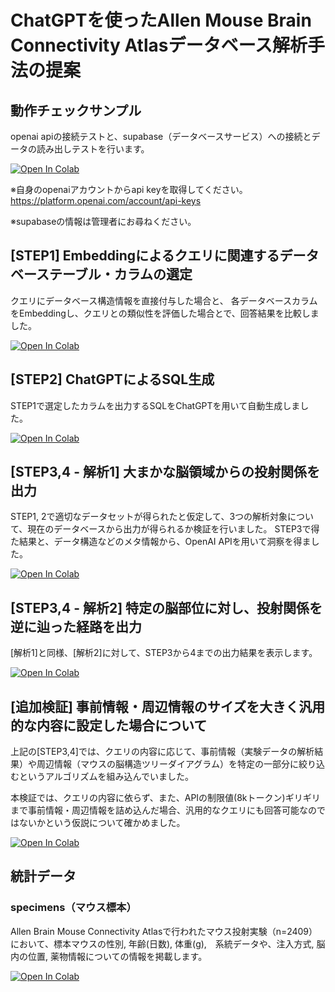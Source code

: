 # ChatGPTを使ったAllen Mouse Brain Connectivity Atlasデータベース解析手法の提案

## 動作チェックサンプル

openai apiの接続テストと、supabase（データベースサービス）への接続とデータの読み出しテストを行います。

[![Open In Colab](https://colab.research.google.com/assets/colab-badge.svg)](https://colab.research.google.com/github/FujiiWebWorks/chatgpt-database-analysis-app/blob/main/sample.ipynb)

※自身のopenaiアカウントからapi keyを取得してください。
https://platform.openai.com/account/api-keys

※supabaseの情報は管理者にお尋ねください。


## [STEP1] Embeddingによるクエリに関連するデータベーステーブル・カラムの選定

クエリにデータベース構造情報を直接付与した場合と、
各データベースカラムをEmbeddingし、クエリとの類似性を評価した場合とで、回答結果を比較しました。

[![Open In Colab](https://colab.research.google.com/assets/colab-badge.svg)](https://colab.research.google.com/github/FujiiWebWorks/chatgpt-database-analysis-app/blob/main/STEP1_select_table_columns_with_embedding.ipynb)


## [STEP2] ChatGPTによるSQL生成

STEP1で選定したカラムを出力するSQLをChatGPTを用いて自動生成しました。

[![Open In Colab](https://colab.research.google.com/assets/colab-badge.svg)](https://colab.research.google.com/github/FujiiWebWorks/chatgpt-database-analysis-app/blob/main/STEP2_generate_sql_with_openai_api.ipynb)



## [STEP3,4 - 解析1] 大まかな脳領域からの投射関係を出力

STEP1, 2で適切なデータセットが得られたと仮定して、3つの解析対象について、現在のデータベースから出力が得られるか検証を行いました。
STEP3で得た結果と、データ構造などのメタ情報から、OpenAI APIを用いて洞察を得ました。


[![Open In Colab](https://colab.research.google.com/assets/colab-badge.svg)](https://colab.research.google.com/github/FujiiWebWorks/chatgpt-database-analysis-app/blob/main/STEP3_4_for_ANALYSIS_1.ipynb)


## [STEP3,4 - 解析2] 特定の脳部位に対し、投射関係を逆に辿った経路を出力

[解析1]と同様、[解析2]に対して、STEP3から4までの出力結果を表示します。

[![Open In Colab](https://colab.research.google.com/assets/colab-badge.svg)](https://colab.research.google.com/github/FujiiWebWorks/chatgpt-database-analysis-app/blob/main/STEP3_4_for_ANALYSIS_2.ipynb)


## [追加検証] 事前情報・周辺情報のサイズを大きく汎用的な内容に設定した場合について

上記の[STEP3,4]では、クエリの内容に応じて、事前情報（実験データの解析結果）や周辺情報（マウスの脳構造ツリーダイアグラム）を特定の一部分に絞り込むというアルゴリズムを組み込んでいました。

本検証では、クエリの内容に依らず、また、APIの制限値(8kトークン)ギリギリまで事前情報・周辺情報を詰め込んだ場合、汎用的なクエリにも回答可能なのではないかという仮説について確かめました。

[![Open In Colab](https://colab.research.google.com/assets/colab-badge.svg)](https://colab.research.google.com/github/FujiiWebWorks/chatgpt-database-analysis-app/blob/main/weighted_adjacency_matrix_analysis.ipynb)


## 統計データ

### specimens（マウス標本）

Allen Brain Mouse Connectivity Atlasで行われたマウス投射実験（n=2409）において、標本マウスの性別, 年齢(日数), 体重(g),　系統データや、注入方式, 脳内の位置, 薬物情報についての情報を掲載します。

[![Open In Colab](https://colab.research.google.com/assets/colab-badge.svg)](https://colab.research.google.com/github/FujiiWebWorks/chatgpt-database-analysis-app/blob/main/stats_specimens.ipynb)
